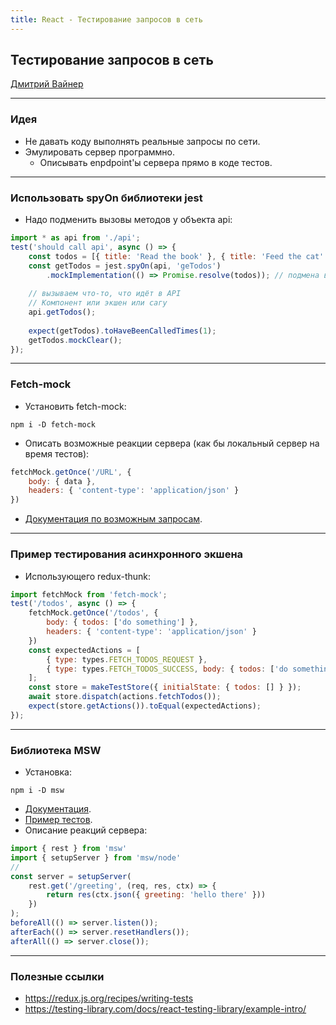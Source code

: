 ```yaml
---
title: React - Тестирование запросов в сеть
---
```


## Тестирование запросов в сеть

[Дмитрий Вайнер](https://github.com/dmitryweiner)

---

### Идея
* Не давать коду выполнять реальные запросы по сети.
* Эмулировать сервер программно.
  * Описывать enpdpoint'ы сервера прямо в коде тестов.

---

### Использовать spyOn библиотеки jest
* Надо подменить вызовы методов у объекта api:
```js
import * as api from './api';
test('should call api', async () => {
    const todos = [{ title: 'Read the book' }, { title: 'Feed the cat' }];
    const getTodos = jest.spyOn(api, 'geTodos')
        .mockImplementation(() => Promise.resolve(todos)); // подмена вызова
    
    // вызываем что-то, что идёт в API
    // Компонент или экшен или сагу
    api.getTodos();
    
    expect(getTodos).toHaveBeenCalledTimes(1);
    getTodos.mockClear();
});
```

---

### Fetch-mock
* Установить fetch-mock:
```shell
npm i -D fetch-mock
```
* Описать возможные реакции сервера (как бы локальный сервер на время тестов):
```js
fetchMock.getOnce('/URL', {
    body: { data },
    headers: { 'content-type': 'application/json' }
})
```
* [Документация по возможным запросам](http://www.wheresrhys.co.uk/fetch-mock/).

---

### Пример тестирования асинхронного экшена
* Использующего redux-thunk:
```js
import fetchMock from 'fetch-mock';
test('/todos', async () => {
    fetchMock.getOnce('/todos', {
        body: { todos: ['do something'] },
        headers: { 'content-type': 'application/json' }
    })
    const expectedActions = [
        { type: types.FETCH_TODOS_REQUEST },
        { type: types.FETCH_TODOS_SUCCESS, body: { todos: ['do something'] } }
    ];
    const store = makeTestStore({ initialState: { todos: [] } });
    await store.dispatch(actions.fetchTodos());
    expect(store.getActions()).toEqual(expectedActions);
});
```

---

### Библиотека MSW
* Установка:
```shell
npm i -D msw
```
* [Документация](https://mswjs.io/docs/).
* [Пример тестов](https://github.com/mswjs/examples/tree/master/examples/rest-react).
* Описание реакций сервера:
```js
import { rest } from 'msw'
import { setupServer } from 'msw/node'
//
const server = setupServer(
    rest.get('/greeting', (req, res, ctx) => {
        return res(ctx.json({ greeting: 'hello there' }))
    })
);
beforeAll(() => server.listen());
afterEach(() => server.resetHandlers());
afterAll(() => server.close());
```

---

### Полезные ссылки
* https://redux.js.org/recipes/writing-tests
* https://testing-library.com/docs/react-testing-library/example-intro/